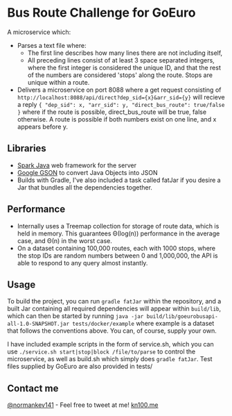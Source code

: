 # Bus Route Challenge for GoEuro
A microservice which:
* Parses a text file where:
  * The first line describes how many lines there are not including itself,
  * All preceding lines consist of at least 3 space separated integers, where the first integer is considered the unique ID, and that the rest of the numbers are considered 'stops' along the route. Stops are unique within a route.
* Delivers a microservice on port 8088 where a get request consisting of ```http://localhost:8088/api/direct?dep_sid={x}&arr_sid={y}``` will recieve a reply ```{ "dep_sid": x, "arr_sid": y, "direct_bus_route": true/false }``` where if the route is possible, direct_bus_route will be true, false otherwise. A route is possible if both numbers exist on one line, and x appears before y.

## Libraries
* [Spark Java](http://sparkjava.com/) web framework for the server
* [Google GSON](https://github.com/google/gson) to convert Java Objects into JSON
* Builds with Gradle, I've also included a task called fatJar if you desire a Jar that bundles all the dependencies together.

## Performance
* Internally uses a Treemap collection for storage of route data, which is held in memory. This guarantees Θ(log(n)) performance in the average case, and Θ(n) in the worst case.
* On a dataset containing 100,000 routes, each with 1000 stops, where the stop IDs are random numbers between 0 and 1,000,000, the API is able to respond to any query almost instantly.

## Usage
To build the project, you can run ```gradle fatJar``` within the repository, and a built Jar containing all required dependencies will appear within ```build/lib```, which can then be started by running ```java -jar build/lib/goeurobusapi-all-1.0-SNAPSHOT.jar tests/docker/example``` where example is a dataset that follows the conventions above. You can, of course, supply your own.

I have included example scripts in the form of service.sh, which you can use ```./service.sh start|stop|block /file/to/parse``` to control the microservice, as well as build.sh which simply does ```gradle fatJar```. Test files supplied by GoEuro are also provided in tests/

## Contact me
[@normankev141](https://twitter.com/normankev141) - Feel free to tweet at me!
[kn100.me](https://kn100.me)


